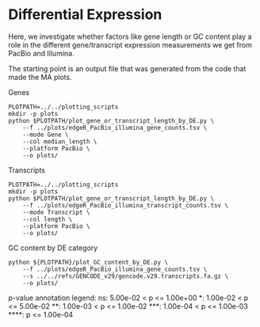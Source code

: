 # Differential Expression

Here, we investigate whether factors like gene length or GC content play a role in the different gene/transcript expression measurements we get from PacBio and Illumina.

The starting point is an output file that was generated from the code that made the MA plots.

Genes
```
PLOTPATH=../../plotting_scripts
mkdir -p plots
python $PLOTPATH/plot_gene_or_transcript_length_by_DE.py \
    --f ../plots/edgeR_PacBio_illumina_gene_counts.tsv \
    --mode Gene \
    --col median_length \
    --platform PacBio \
    --o plots/
```
Transcripts
```
PLOTPATH=../../plotting_scripts
mkdir -p plots
python $PLOTPATH/plot_gene_or_transcript_length_by_DE.py \
    --f ../plots/edgeR_PacBio_illumina_transcript_counts.tsv \
    --mode Transcript \
    --col length \
    --platform PacBio \
    --o plots/
```

GC content by DE category
```
python ${PLOTPATH}/plot_GC_content_by_DE.py \
    --f ../plots/edgeR_PacBio_illumina_gene_counts.tsv \
    --s ../../refs/GENCODE_v29/gencode.v29.transcripts.fa.gz \
    --o plots/
```

p-value annotation legend:
ns: 5.00e-02 < p <= 1.00e+00
*: 1.00e-02 < p <= 5.00e-02
**: 1.00e-03 < p <= 1.00e-02
***: 1.00e-04 < p <= 1.00e-03
****: p <= 1.00e-04
